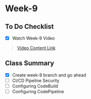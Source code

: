 # Week-9

## To Do Checklist

- [x] Watch Week-9 Video

> [Video Content Link](videocontent/video_content_week9.md)

## Class Summary

- [x] Create week-9 branch and go ahead 
- [ ] CI/CD Pipeline Security 
- [ ] Configuring CodeBuild
- [ ] Configuring CodePipeline